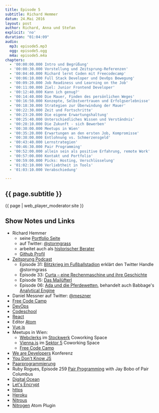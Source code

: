 ```yaml
---
title: Episode 5
subtitle: Richard Hemmer
datum: 24.Mai 2016
layout: post
author: Richard, Anna und Stefan
explicit: 'no'
duration: "01:04:09"
audio:
  mp3: episode5.mp3
  ogg: episode5.ogg
  m4a: episode5.m4a
chapters:
  - '00:00:00.000 Intro und Begrüßung'
  - '00:00:30.000 Vorstellung und Zeitsprung-Referenzen'
  - '00:04:40.000 Richard lernt Coden mit Freecodecamp'
  - '00:06:10.000 Full Stack Developer und DevOps Bewegung'
  - '00:09:20.000 Job Readiness und Learning on the Job'
  - '00:11:00.000 Ziel: Junior Frontend Developer'
  - '00:12:40.000 Kann ich genug?'
  - '00:14:40.000 Die Mauer, Finden des persönlichen Weges'
  - '00:16:50.000 Konzepte, Selbstvertrauen und Erfolgserlebnisse'
  - '00:18:30.000 Strategien zur Überwindung der Mauer'
  - '00:22:30.000 Zeit und Fortschritte'
  - '00:23:20.000 Die eigene Erwartungshaltung'
  - '00:25:40.000 Unterschiedliches Wissen und Verständnis'
  - '00:28:10.000 Die Zukunft - sich Bewerben'
  - '00:30:00.000 Meetups in Wien'
  - '00:35:20.000 Erwartungen an den ersten Job, Kompromisse'
  - '00:38:00.000 Entlohnung vs. Schmerzensgeld'
  - '00:43:40.000 Lernstrategien'
  - '00:46:30.000 Pair Programming'
  - '00:52:00.000 allein sein als positive Erfahrung, remote Work'
  - '00:57:00.000 Kontakt und Portfolio'
  - '00:59:00.000 Picks: Hosting, Verschlüsselung'
  - '01:02:10.000 Verliebtheit in Tools'
  - '01:03:10.000 Verabschiedung'

---
```


## {{ page.subtitle }}

{{ page | web_player_moderator:site }}

## Show Notes und Links

* Richard Hemmer
  * seine [Portfolio Seite](http://hemmer.tv/)
  * auf Twitter: [@stormgrass](https://twitter.com/stormgrass)
  * arbeitet auch als [historischer Berater](http://hemmer.co/)
  * [Github Profil](https://github.com/stormgrass)
* [Zeitsprung Podcast](http://www.zeitsprung.fm/)
  * Episode 31: [Blitzkrieg im Fußballstadion](http://www.zeitsprung.fm/podcast/zs31/) erklärt den Twitter Handle @stormgrass
  * Episode 33: [Curta – eine Rechenmaschine und ihre Geschichte](http://www.zeitsprung.fm/podcast/zs33/)
  * Episode 15: [Das Mailüfterl](http://www.zeitsprung.fm/podcast/zs15/)
  * Episode 06: [Ada und die Pferdewetten](http://www.zeitsprung.fm/podcast/zs06/), behandelt auch Babbage's [Analytical Engine](https://de.wikipedia.org/wiki/Analytical_Engine)
* Daniel Messner auf Twitter: [@meszner](https://twitter.com/meszner)
* [Free Code Camp](https://www.freecodecamp.com/)
* [DevOps](https://de.wikipedia.org/wiki/DevOps)
* [Codeschool](https://www.codeschool.com/)
* [React](https://facebook.github.io/react/)
* Editor [Atom](https://atom.io/)
* [Vue.js](https://vuejs.org/)
* Meetups in Wien:
  * [Webclerks](http://www.meetup.com/de-DE/webclerks/) im [Stockwerk](http://www.stockwerk.co.at/) Coworking Space
  * [Vienna.js](http://www.meetup.com/de-DE/viennajs/) im [Sektor 5](http://www.sektor5.at/) Coworking Space
  * [Free Code Camp](http://www.meetup.com/de-DE/Free-Code-Camp-Vienna/)
* [We are Developers](http://www.wearedevelopers.org/) Konferenz
* [You Don't Know JS](https://github.com/getify/You-Dont-Know-JS)
* [Paarprogrammierung](https://de.wikipedia.org/wiki/Paarprogrammierung)
* Ruby Rogues, Episode 259 [Pair Programming](https://devchat.tv/ruby-rogues/259-rr-pair-programming-with-jay-bobo-of-pair-columbus) with Jay Bobo of Pair Columbus
* [Digital Ocean](https://www.digitalocean.com/)
* [Let's Encrypt](https://letsencrypt.org/)
* [https](https://de.wikipedia.org/wiki/Hypertext_Transfer_Protocol_Secure)
* [Heroku](https://heroku.com/)
* [Nitrous](https://www.nitrous.io/)
* [Nitrogen](https://community.nitrous.io/docs/installing-the-nitrogen-atom-plugin-d9a97d12-b6ab-4ad2-b219-45f05451d692) Atom Plugin
